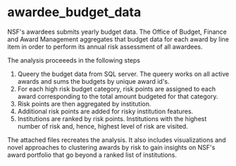 # awardee_budget_data
NSF's awardees submits yearly budget data. The Office of Budget, Finance and Award Management aggregates that budget data for each award by line item in order to perform its annual risk assessment of all awardees. 

The analysis proceeeds in the following steps

1. Queery the budget data from SQL server. The queery works on all active awards and sums the budgets by unique award id's.
2. For each high risk budget category, risk points are assigned to each award corresponding to the total amount budgeted for that category. 
3. Risk points are then aggregated by institution. 
4. Additional risk points are added for risky institution features.
5. Institutions are ranked by risk points. Institutions with the highest number of risk and, hence, highest level of risk are visited.

The attached files recreates the analysis. It also includes visualizations and novel approaches to clustering awards by risk to gain insights on NSF's award portfolio that go beyond a ranked list of institutions. 
